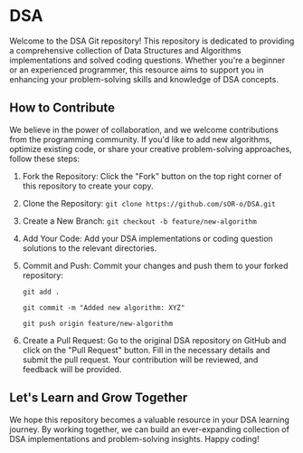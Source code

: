 # DSA
Welcome to the DSA Git repository! This repository is dedicated to providing a comprehensive collection of Data Structures and Algorithms implementations and solved coding questions. Whether you're a beginner or an experienced programmer, this resource aims to support you in enhancing your problem-solving skills and knowledge of DSA concepts.

## How to Contribute
We believe in the power of collaboration, and we welcome contributions from the programming community. If you'd like to add new algorithms, optimize existing code, or share your creative problem-solving approaches, follow these steps:

1. Fork the Repository: Click the "Fork" button on the top right corner of this repository to create your copy.
2. Clone the Repository: ```git clone https://github.com/sOR-o/DSA.git```
4. Create a New Branch: ```git checkout -b feature/new-algorithm```
5. Add Your Code: Add your DSA implementations or coding question solutions to the relevant directories.
6. Commit and Push: Commit your changes and push them to your forked repository:
   
   ```git add .```
   
   ```git commit -m "Added new algorithm: XYZ"```
   
   ```git push origin feature/new-algorithm```
7. Create a Pull Request: Go to the original DSA repository on GitHub and click on the "Pull Request" button. Fill in the necessary details and 
   submit the pull request. Your contribution will be reviewed, and feedback will be provided.

## Let's Learn and Grow Together
We hope this repository becomes a valuable resource in your DSA learning journey. By working together, we can build an ever-expanding collection of DSA implementations and problem-solving insights. Happy coding!
